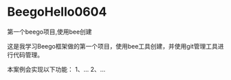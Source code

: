 # BeegoHello0604
第一个beego项目,使用bee创建

这是我学习Beego框架做的第一个项目，使用bee工具创建，并使用git管理工具进行代码管理。

本案例会实现以下功能：
1、...
2、...
